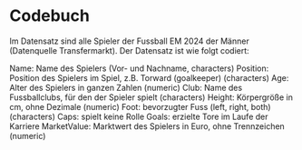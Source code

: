 # Codebuch
Im Datensatz sind alle Spieler der Fussball EM 2024 der Männer (Datenquelle Transfermarkt). 
Der Datensatz ist wie folgt codiert:

Name: Name des Spielers (Vor- und Nachname, characters)
Position: Position des Spielers im Spiel, z.B. Torward (goalkeeper) (characters)
Age: Alter des Spielers in ganzen Zahlen (numeric)
Club: Name des Fussballclubs, für den der Spieler spielt (characters)
Height: Körpergröße in cm, ohne Dezimale (numeric)
Foot: bevorzugter Fuss (left, right, both) (characters)
Caps: spielt keine Rolle
Goals: erzielte Tore im Laufe der Karriere 
MarketValue: Marktwert des Spielers in Euro, ohne Trennzeichen (numeric)




